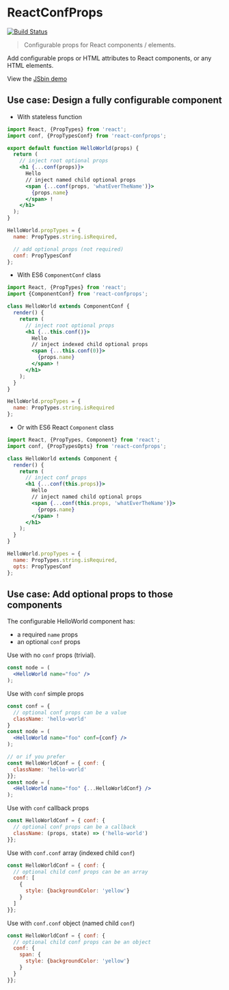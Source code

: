 # ReactConfProps
[![Build Status](https://travis-ci.org/sylvaindethier/react-confprops.svg?branch=master)](https://travis-ci.org/sylvaindethier/react-confprops)

> Configurable props for React components / elements.

Add configurable props or HTML attributes to React components, or any HTML elements.

View the [JSbin demo](https://jsbin.com/najuju/)


## Use case: Design a fully configurable component

  * With stateless function
```jsx
import React, {PropTypes} from 'react';
import conf, {PropTypesConf} from 'react-confprops';

export default function HelloWorld(props) {
  return (
    // inject root optional props
    <h1 {...conf(props)}>
      Hello
      // inject named child optional props
      <span {...conf(props, 'whatEverTheName')}>
        {props.name}
      </span> !
    </h1>
  );
}

HelloWorld.propTypes = {
  name: PropTypes.string.isRequired,

  // add optional props (not required)
  conf: PropTypesConf
};
```

  * With ES6 `ComponentConf` class
```jsx
import React, {PropTypes} from 'react';
import {ComponentConf} from 'react-confprops';

class HelloWorld extends ComponentConf {
  render() {
    return (
      // inject root optional props
      <h1 {...this.conf()}>
        Hello
        // inject indexed child optional props
        <span {...this.conf(0)}>
          {props.name}
        </span> !
      </h1>
    );
  }
}

HelloWorld.propTypes = {
  name: PropTypes.string.isRequired
};
```

  * Or with ES6 React `Component` class
```jsx
import React, {PropTypes, Component} from 'react';
import conf, {PropTypesOpts} from 'react-confprops';

class HelloWorld extends Component {
  render() {
    return (
      // inject conf props
      <h1 {...conf(this.props)}>
        Hello
        // inject named child optional props
        <span {...conf(this.props, 'whatEverTheName')}>
          {props.name}
        </span> !
      </h1>
    );
  }
}

HelloWorld.propTypes = {
  name: PropTypes.string.isRequired,
  opts: PropTypesConf
};
```


## Use case: Add optional props to those components

The configurable HelloWorld component has:
  - a required `name` props
  - an optional `conf` props

Use with no `conf` props (trivial).
```jsx
const node = (
  <HelloWorld name="foo" />
);
```

Use with `conf` simple props
```jsx
const conf = {
  // optional conf props can be a value
  className: 'hello-world'
}
const node = (
  <HelloWorld name="foo" conf={conf} />
);

// or if you prefer
const HelloWorldConf = { conf: {
  className: 'hello-world'
}};
const node = (
  <HelloWorld name="foo" {...HelloWorldConf} />
);
```

Use with `conf` callback props
```jsx
const HelloWorldConf = { conf: {
  // optional conf props can be a callback
  className: (props, state) => ('hello-world')
}};
```

Use with `conf.conf` array (indexed child `conf`)
```jsx
const HelloWorldConf = { conf: {
  // optional child conf props can be an array
  conf: [
    {
      style: {backgroundColor: 'yellow'}
    }
  ]
}};
```

Use with `conf.conf` object (named child `conf`)
```jsx
const HelloWorldConf = { conf: {
  // optional child conf props can be an object
  conf: {
    span: {
      style: {backgroundColor: 'yellow'}
    }
  }
}};
```
